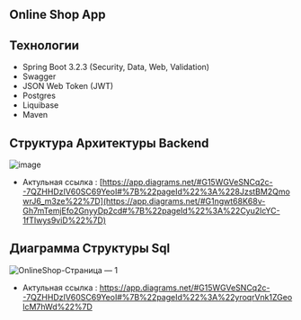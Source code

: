 ## Online Shop App

## Технологии
* Spring Boot 3.2.3 (Security, Data, Web, Validation)
* Swagger
* JSON Web Token (JWT)
* Postgres
* Liquibase
* Maven

## Структура Архитектуры Backend
![image](https://github.com/yessetassan/OnnlineShop/assets/139701904/da8d7eb2-fb33-4803-a17b-99a227ae65bc)

* Актульная ссылка : [https://app.diagrams.net/#G15WGVeSNCq2c--7QZHHDzIV60SC69YeoI#%7B%22pageId%22%3A%228JzstBM2QmowrJ6_m3ze%22%7D](https://app.diagrams.net/#G1ngwt68K68v-Gh7mTemjEfo2GnyyDp2cd#%7B%22pageId%22%3A%22Cyu2lcYC-1fTIwys9viD%22%7D)


## Диаграмма Структуры Sql 
![OnlineShop-Страница — 1](https://github.com/yessetassan/OnlineShop/assets/139701904/28903ee7-498f-489a-84f4-248b9d950da5)
* Актульная ссылка : https://app.diagrams.net/#G15WGVeSNCq2c--7QZHHDzIV60SC69YeoI#%7B%22pageId%22%3A%22yroqrVnk1ZGeolcM7hWd%22%7D



